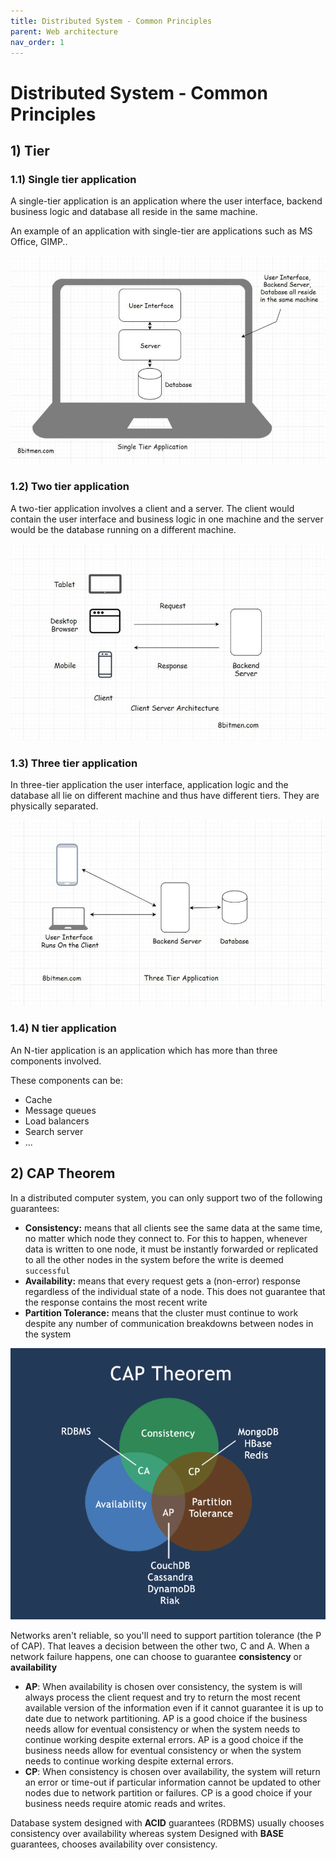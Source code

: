 ```yaml
---
title: Distributed System - Common Principles
parent: Web architecture
nav_order: 1
---
```


# Distributed System - Common Principles

## 1) Tier

### 1.1) Single tier application

A single-tier application is an application where the user interface, backend business logic and database all reside in the same machine.

An example of an application with single-tier are applications such as MS Office, GIMP..

![](../assets/images/web-architecture/single-tier-application.png)

### 1.2) Two tier application

A two-tier application involves a client and a server. The client would contain the user interface and business logic in one machine and the server would be the database running on a different machine.

![](../assets/images/web-architecture/two-tier-application.png)

### 1.3) Three tier application

In three-tier application the user interface, application logic and the database all lie on different machine and thus have different tiers. They are physically separated.

![](../assets/images/web-architecture/three-tier-application.png)

### 1.4) N tier application

An N-tier application is an application which has more than three components involved.

These components can be:

- Cache
- Message queues
- Load balancers
- Search server
- ...

## 2) CAP Theorem

In a distributed computer system, you can only support two of the following guarantees:

- **Consistency:** means that all clients see the same data at the same time, no matter which node they connect to. For this to happen, whenever data is written to one node, it must be instantly forwarded or replicated to all the other nodes in the system before the write is deemed `successful`
- **Availability:** means that every request gets a (non-error) response regardless of the individual state of a node. This does not guarantee that the response contains the most recent write
- **Partition Tolerance:** means that the cluster must continue to work despite any number of communication breakdowns between nodes in the system

![](../assets/images/web-architecture/cap-theorem.png)

Networks aren't reliable, so you'll need to support partition tolerance (the P of CAP). That leaves a decision between the other two, C and A. When a network failure happens, one can choose to guarantee **consistency** or **availability**

- **AP**: When availability is chosen over consistency, the system is will always process the client request and try to return the most recent available version of the information even if it cannot guarantee it is up to date due to network partitioning. AP is a good choice if the business needs allow for eventual consistency or when the system needs to continue working despite external errors. AP is a good choice if the business needs allow for eventual consistency or when the system needs to continue working despite external errors.
- **CP**: When consistency is chosen over availability, the system will return an error or time-out if particular information cannot be updated to other nodes due to network partition or failures. CP is a good choice if your business needs require atomic reads and writes.

Database system designed with **ACID** guarantees (RDBMS) usually chooses consistency over availability whereas system Designed with **BASE** guarantees, chooses availability over consistency.
